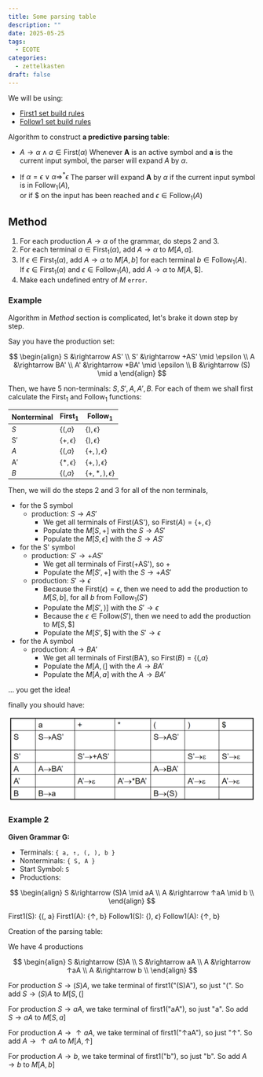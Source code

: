 ```yaml
---
title: Some parsing table
description: ""
date: 2025-05-25
tags:
  - ECOTE
categories:
  - zettelkasten
draft: false
---
```


We will be using: 

- [First1 set build rules](First1%20set%20build%20rules.md)
- [Follow1 set build rules](Follow1%20set%20build%20rules.md)

Algorithm to construct **a predictive parsing table**:

- $A \rightarrow \alpha \wedge a \in \text{First}(\alpha)$
  Whenever **A** is an active symbol and **a** is the current input symbol, the parser will expand *A* by $\alpha$.

- If $\alpha = \epsilon \vee \alpha \Rightarrow^* \epsilon$
  The parser will expand **A** by $\alpha$ if the current input symbol is in $\text{Follow}_1(A)$,  
  or if \$ on the input has been reached and $\epsilon \in \text{Follow}_1(A)$

## Method

1. For each production $A \rightarrow \alpha$ of the grammar, do steps 2 and 3.
2. For each terminal $a \in \text{First}_1(\alpha)$, add $A \rightarrow \alpha$ to $M[A, a]$.
3. If $\epsilon \in \text{First}_1(\alpha)$, add $A \rightarrow \alpha$ to $M[A, b]$ for each terminal $b \in \text{Follow}_1(A)$.  
   If $\epsilon \in \text{First}_1(\alpha)$ and $\epsilon \in \text{Follow}_1(A)$, add $A \rightarrow \alpha$ to $M[A, \$]$.
4. Make each undefined entry of $M$ `error`.

### Example

Algorithm in *Method* section is complicated, let's brake it down step by step.

Say you have the production set:

$$
\begin{align}
S &\rightarrow AS' \\
S' &\rightarrow +AS' \mid \epsilon \\
A &\rightarrow BA' \\
A' &\rightarrow *BA' \mid \epsilon \\
B &\rightarrow (S) \mid a
\end{align}
$$


Then, we have 5 non-terminals: $S, S', A, A', B$. For each of them we shall
first calculate the $\text{First}_1$ and $\text{Follow}_1$ functions:

| Nonterminal | $\text{First}_1$    | $\text{Follow}_1$         |
| ----------- | ------------------- | ------------------------- |
| $S$         | $\{ (, a \}$        | $\{), \epsilon \}$        |
| S$'$        | $\{ +, \epsilon \}$ | $\{ ), \epsilon \}$       |
| $A$         | $\{ (, a \}$        | $\{ +, ), \epsilon \}$    |
| A$'$        | $\{ *, \epsilon \}$ | $\{ +, ), \epsilon \}$    |
| $B$         | $\{ (, a \}$        | $\{ +, *, ), \epsilon \}$ |

Then, we will do the steps 2 and 3 for all of the non terminals, 

- for the S symbol
    - production: $S \rightarrow AS'$
        - We get all terminals of First(AS'), so $\text{First}(A) = \{+, \epsilon\}$
        - Populate the $M[S, +]$ with the $S \rightarrow AS'$
        - Populate the $M[S, \epsilon]$ with the $S \rightarrow AS'$
- for the S' symbol
    - production: $S' \rightarrow +AS'$
        - We get all terminals of First(+AS'), so +
        - Populate the $M[S', +]$ with the $S \rightarrow +AS'$
    - production: $S' \rightarrow \epsilon$
        - Because the $\text{First}(\epsilon) = \epsilon$, then we need to add the production to $M[S, b]$, for all $b$ from $\text{Follow}_1(S')$
        - Populate the $M[S', )]$ with the $S' \rightarrow \epsilon$
        - Because the $\epsilon \in \text{Follow}(S')$, then we need to add the production to $M[S, \$]$
        - Populate the $M[S', \$]$ with the $S' \rightarrow \epsilon$
- for the A symbol
    - production: $A \rightarrow BA'$
        - We get all terminals of First(BA'), so $\text{First}(B) = \{(, a \}$
        - Populate the $M[A, (]$ with the $A \rightarrow BA'$
        - Populate the $M[A, a]$ with the $A \rightarrow BA'$

... you get the idea!

finally you should have:

![](attachments/Pasted%20image%2020250525204216.png)

### Example 2

**Given Grammar G:**

- Terminals: `{ a, ↑, (, ), b }`
- Nonterminals: `{ S, A }`
- Start Symbol: `S`
- Productions:

$$
\begin{align}
S  &\rightarrow (S)A \mid aA \\
A  &\rightarrow ↑aA \mid b \\
\end{align}
$$

First1(S): {(, a}
First1(A): {↑, b}
Follow1(S): {), $\epsilon$}
Follow1(A): {↑, b}

Creation of the parsing table:

We have 4 productions

$$
\begin{align}
S  &\rightarrow (S)A \\
S  &\rightarrow aA \\
A  &\rightarrow ↑aA \\
A  &\rightarrow b \\
\end{align}
$$

For production $S  \rightarrow (S)A$, we take terminal of first1("(S)A"), so just "(".
So add $S  \rightarrow (S)A$ to $M[S, (]$

For production $S  \rightarrow aA$, we take terminal of first1("aA"), so just "a".
So add $S  \rightarrow aA$ to $M[S, a]$

For production $A \rightarrow ↑aA$, we take terminal of first1("↑aA"), so just "↑".
So add $A \rightarrow ↑aA$ to $M[A, ↑]$

For production $A \rightarrow b$, we take terminal of first1("b"), so just "b".
So add $A \rightarrow b$ to $M[A, b]$
